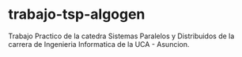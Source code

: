 # trabajo-tsp-algogen
Trabajo Practico de la catedra Sistemas Paralelos y Distribuidos de la carrera de Ingenieria Informatica de la UCA - Asuncion.
